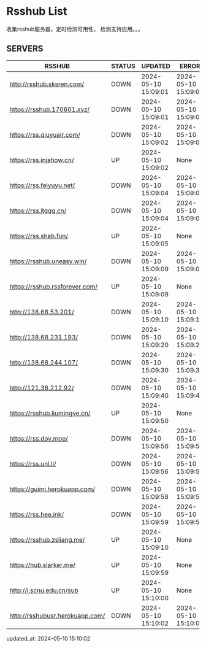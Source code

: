 # Rsshub List

收集rsshub服务器，定时检测可用性， 检测支持应用。。。


## SERVERS

|  RSSHUB   | STATUS  | UPDATED  | ERROR  | TWITTER |  
|  ----  | ----  | ----  | ----  | ---- |  
| http://rsshub.sksren.com/ | DOWN | 2024-05-10 15:09:01 | 2024-05-10 15:09:01 |  
| https://rsshub.170601.xyz/ | DOWN | 2024-05-10 15:09:01 | 2024-05-10 15:09:01 |  
| https://rss.qiuyuair.com/ | DOWN | 2024-05-10 15:09:02 | 2024-05-10 15:09:02 |  
| https://rss.injahow.cn/ | UP | 2024-05-10 15:09:02 | None ||  
| https://rss.feiyuyu.net/ | DOWN | 2024-05-10 15:09:04 | 2024-05-10 15:09:04 |  
| https://rss.itggg.cn/ | DOWN | 2024-05-10 15:09:04 | 2024-05-10 15:09:04 |  
| https://rss.shab.fun/ | UP | 2024-05-10 15:09:05 | None ||  
| https://rsshub.uneasy.win/ | DOWN | 2024-05-10 15:09:09 | 2024-05-10 15:09:09 |  
| https://rsshub.rssforever.com/ | UP | 2024-05-10 15:09:09 | None ||  
| http://138.68.53.201/ | DOWN | 2024-05-10 15:09:10 | 2024-05-10 15:09:10 |  
| http://138.68.231.193/ | DOWN | 2024-05-10 15:09:20 | 2024-05-10 15:09:20 |  
| http://138.68.244.107/ | DOWN | 2024-05-10 15:09:30 | 2024-05-10 15:09:30 |  
| http://121.36.212.92/ | DOWN | 2024-05-10 15:09:40 | 2024-05-10 15:09:40 |  
| https://rsshub.liumingye.cn/ | UP | 2024-05-10 15:09:50 | None ||  
| https://rss.dov.moe/ | DOWN | 2024-05-10 15:09:56 | 2024-05-10 15:09:56 |  
| https://rss.unl.li/ | DOWN | 2024-05-10 15:09:56 | 2024-05-10 15:09:56 |  
| https://guimi.herokuapp.com/ | DOWN | 2024-05-10 15:09:58 | 2024-05-10 15:09:58 |  
| https://rss.hee.ink/ | DOWN | 2024-05-10 15:09:59 | 2024-05-10 15:09:59 |  
| https://rsshub.zsliang.me/ | UP | 2024-05-10 15:09:10 | None |OK|  
| https://hub.slarker.me/ | UP | 2024-05-10 15:09:59 | None ||  
| http://i.scnu.edu.cn/sub | UP | 2024-05-10 15:10:00 | None ||  
| http://rsshubusr.herokuapp.com/ | DOWN | 2024-05-10 15:10:02 | 2024-05-10 15:10:02 |  
  

updated_at: 2024-05-10 15:10:02  
